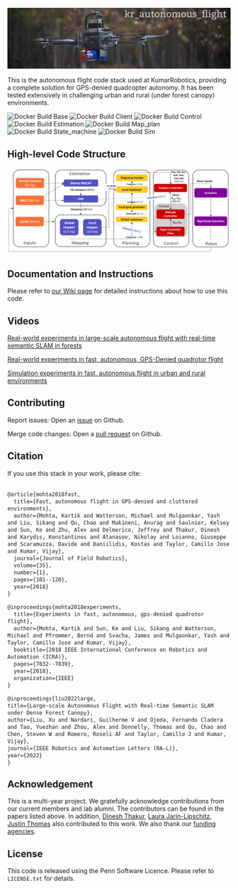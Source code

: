 ![alt text](https://github.com/KumarRobotics/kr_autonomous_flight/blob/master/docs/falcon4-compressed.jpg)

This is the autonomous flight code stack used at KumarRobotics, providing a complete solution for GPS-denied quadcopter autonomy. It has been tested extensively in challenging urban and rural (under forest canopy) environments.

![Docker Build Base](https://github.com/kumarrobotics/kr_autonomous_flight/actions/workflows/docker-build-base.yaml/badge.svg)
![Docker Build Client](https://github.com/kumarrobotics/kr_autonomous_flight/actions/workflows/docker-build-client.yaml/badge.svg)
![Docker Build Control](https://github.com/kumarrobotics/kr_autonomous_flight/actions/workflows/docker-build-control.yaml/badge.svg)
![Docker Build Estimation](https://github.com/kumarrobotics/kr_autonomous_flight/actions/workflows/docker-build-estimation.yaml/badge.svg)
![Docker Build Map_plan](https://github.com/kumarrobotics/kr_autonomous_flight/actions/workflows/docker-build-map-plan.yaml/badge.svg)
![Docker Build State_machine](https://github.com/kumarrobotics/kr_autonomous_flight/actions/workflows/docker-build-state-machine.yaml/badge.svg)
![Docker Build Sim](https://github.com/kumarrobotics/kr_autonomous_flight/actions/workflows/docker-build-sim.yaml/badge.svg)

## High-level Code Structure 
![alt text](https://github.com/KumarRobotics/kr_autonomous_flight/blob/master/docs/autonomy_stack_pipeline.png)

## Documentation and Instructions
Please refer to [our Wiki page](https://github.com/KumarRobotics/kr_autonomous_flight/wiki) for detailed instructions about how to use this code.

## Videos
[Real-world experiments in large-scale autonomous flight with real-time semantic SLAM in forests](https://www.youtube.com/watch?v=Ad3ANMX8gd4)

[Real-world experiments in fast, autonomous, GPS-Denied quadrotor flight](https://m.youtube.com/watch?v=6eeetSVHXPk)

[Simulation experiments in fast, autonomous flight in urban and rural environments](https://www.youtube.com/watch?v=l1esgtJ4C6s)

## Contributing
Report issues: Open an [issue](https://github.com/KumarRobotics/kr_autonomous_flight/issues) on Github.

Merge code changes: Open a [pull request](https://github.com/KumarRobotics/kr_autonomous_flight/pulls) on Github.

## Citation
If you use this stack in your work, please cite:
```

@article{mohta2018fast,
  title={Fast, autonomous flight in GPS-denied and cluttered environments},
  author={Mohta, Kartik and Watterson, Michael and Mulgaonkar, Yash and Liu, Sikang and Qu, Chao and Makineni, Anurag and Saulnier, Kelsey and Sun, Ke and Zhu, Alex and Delmerico, Jeffrey and Thakur, Dinesh and Karydis, Konstantinos and Atanasov, Nikolay and Loianno, Giuseppe and Scaramuzza, Davide and Daniilidis, Kostas and Taylor, Camillo Jose and Kumar, Vijay},
  journal={Journal of Field Robotics},
  volume={35},
  number={1},
  pages={101--120},
  year={2018}
}
```

```
@inproceedings{mohta2018experiments,
  title={Experiments in fast, autonomous, gps-denied quadrotor flight},
  author={Mohta, Kartik and Sun, Ke and Liu, Sikang and Watterson, Michael and Pfrommer, Bernd and Svacha, James and Mulgaonkar, Yash and Taylor, Camillo Jose and Kumar, Vijay},
  booktitle={2018 IEEE International Conference on Robotics and Automation (ICRA)},
  pages={7832--7839},
  year={2018},
  organization={IEEE}
}
```

```
@inproceedings{liu2022large,
title={Large-scale Autonomous Flight with Real-time Semantic SLAM under Dense Forest Canopy},
author={Liu, Xu and Nardari, Guilherme V and Ojeda, Fernando Cladera and Tao, Yuezhan and Zhou, Alex and Donnelly, Thomas and Qu, Chao and Chen, Steven W and Romero, Roseli AF and Taylor, Camillo J and Kumar, Vijay},
journal={IEEE Robotics and Automation Letters (RA-L)},
year={2022}
}
```

## Acknowledgement 
This is a multi-year project. We gratefully acknowledge contributions from our current members and lab alumni. The contributors can be found in the papers listed above. In addition, [Dinesh Thakur](https://github.com/tdinesh), [Laura Jarin-Lipschitz](https://github.com/ljarin), [Justin Thomas](https://github.com/justinthomas) also contributed to this work. We also thank our [funding agencies](https://www.kumarrobotics.org/research/).

## License

This code is released using the Penn Software Licence.
Please refer to `LICENSE.txt` for details.
